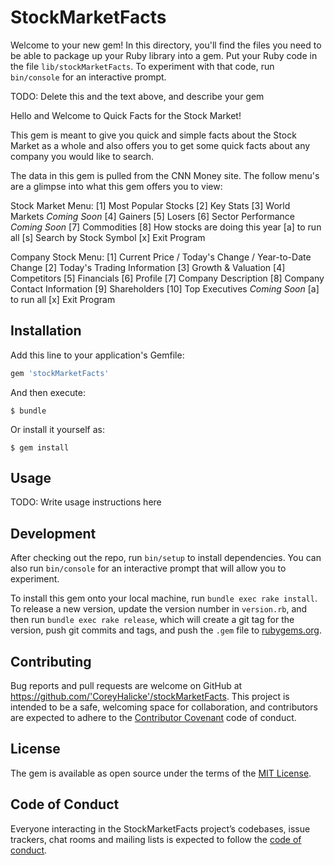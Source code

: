 # StockMarketFacts

Welcome to your new gem! In this directory, you'll find the files you need to be able to package up your Ruby library into a gem. Put your Ruby code in the file `lib/stockMarketFacts`. To experiment with that code, run `bin/console` for an interactive prompt.

TODO: Delete this and the text above, and describe your gem

Hello and Welcome to Quick Facts for the Stock Market!

This gem is meant to give you quick and simple facts about the Stock Market as a whole and also offers you to get some quick facts about any company you would like to search.

The data in this gem is pulled from the CNN Money site. The follow menu's are a glimpse into what this gem offers you to view:

Stock Market Menu:
[1] Most Popular Stocks
[2] Key Stats
[3] World Markets *Coming Soon*
[4] Gainers
[5] Losers
[6] Sector Performance *Coming Soon*
[7] Commodities
[8] How stocks are doing this year
[a] to run all
[s] Search by Stock Symbol
[x] Exit Program


Company Stock Menu:
[1] Current Price / Today's Change / Year-to-Date Change
[2] Today's Trading Information
[3] Growth & Valuation
[4] Competitors
[5] Financials
[6] Profile
[7] Company Description
[8] Company Contact Information
[9] Shareholders
[10] Top Executives *Coming Soon*
[a] to run all
[x] Exit Program


## Installation

Add this line to your application's Gemfile:

```ruby
gem 'stockMarketFacts'
```

And then execute:

    $ bundle

Or install it yourself as:

    $ gem install

## Usage

TODO: Write usage instructions here

## Development

After checking out the repo, run `bin/setup` to install dependencies. You can also run `bin/console` for an interactive prompt that will allow you to experiment.

To install this gem onto your local machine, run `bundle exec rake install`. To release a new version, update the version number in `version.rb`, and then run `bundle exec rake release`, which will create a git tag for the version, push git commits and tags, and push the `.gem` file to [rubygems.org](https://rubygems.org).

## Contributing

Bug reports and pull requests are welcome on GitHub at https://github.com/'CoreyHalicke'/stockMarketFacts. This project is intended to be a safe, welcoming space for collaboration, and contributors are expected to adhere to the [Contributor Covenant](http://contributor-covenant.org) code of conduct.

## License

The gem is available as open source under the terms of the [MIT License](https://opensource.org/licenses/MIT).

## Code of Conduct

Everyone interacting in the StockMarketFacts project’s codebases, issue trackers, chat rooms and mailing lists is expected to follow the [code of conduct](https://github.com/'CoreyHalicke'/stockMarketFacts/blob/master/CODE_OF_CONDUCT.md).
